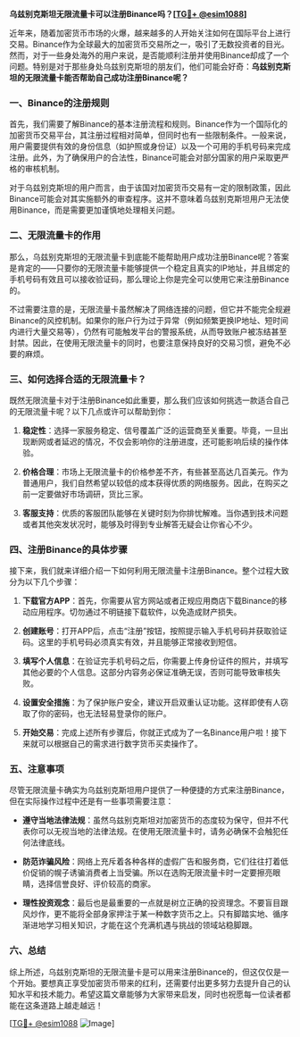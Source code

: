 **乌兹别克斯坦无限流量卡可以注册Binance吗？[[TG💪+ @esim1088](https://t.me/s/esim1088)]**

近年来，随着加密货币市场的火爆，越来越多的人开始关注如何在国际平台上进行交易。Binance作为全球最大的加密货币交易所之一，吸引了无数投资者的目光。然而，对于一些身处海外的用户来说，是否能顺利注册并使用Binance却成了一个问题。特别是对于那些身处乌兹别克斯坦的朋友们，他们可能会好奇：**乌兹别克斯坦的无限流量卡能否帮助自己成功注册Binance呢？**

### 一、Binance的注册规则

首先，我们需要了解Binance的基本注册流程和规则。Binance作为一个国际化的加密货币交易平台，其注册过程相对简单，但同时也有一些限制条件。一般来说，用户需要提供有效的身份信息（如护照或身份证）以及一个可用的手机号码来完成注册。此外，为了确保用户的合法性，Binance可能会对部分国家的用户采取更严格的审核机制。

对于乌兹别克斯坦的用户而言，由于该国对加密货币交易有一定的限制政策，因此Binance可能会对其实施额外的审查程序。这并不意味着乌兹别克斯坦用户无法使用Binance，而是需要更加谨慎地处理相关问题。

### 二、无限流量卡的作用

那么，乌兹别克斯坦的无限流量卡到底能不能帮助用户成功注册Binance呢？答案是肯定的——只要你的无限流量卡能够提供一个稳定且真实的IP地址，并且绑定的手机号码有效且可以接收验证码，那么理论上你是完全可以使用它来注册Binance的。

不过需要注意的是，无限流量卡虽然解决了网络连接的问题，但它并不能完全规避Binance的风控机制。如果你的账户行为过于异常（例如频繁更换IP地址、短时间内进行大量交易等），仍然有可能触发平台的警报系统，从而导致账户被冻结甚至封禁。因此，在使用无限流量卡的同时，也要注意保持良好的交易习惯，避免不必要的麻烦。

### 三、如何选择合适的无限流量卡？

既然无限流量卡对于注册Binance如此重要，那么我们应该如何挑选一款适合自己的无限流量卡呢？以下几点或许可以帮助到你：

1. **稳定性**：选择一家服务稳定、信号覆盖广泛的运营商至关重要。毕竟，一旦出现断网或者延迟的情况，不仅会影响你的注册进度，还可能影响后续的操作体验。
   
2. **价格合理**：市场上无限流量卡的价格参差不齐，有些甚至高达几百美元。作为普通用户，我们自然希望以较低的成本获得优质的网络服务。因此，在购买之前一定要做好市场调研，货比三家。

3. **客服支持**：优质的客服团队能够在关键时刻为你排忧解难。当你遇到技术问题或者其他突发状况时，能够及时得到专业解答无疑会让你省心不少。

### 四、注册Binance的具体步骤

接下来，我们就来详细介绍一下如何利用无限流量卡注册Binance。整个过程大致分为以下几个步骤：

1. **下载官方APP**：首先，你需要从官方网站或者正规应用商店下载Binance的移动应用程序。切勿通过不明链接下载软件，以免造成财产损失。

2. **创建账号**：打开APP后，点击“注册”按钮，按照提示输入手机号码并获取验证码。这里的手机号码必须真实有效，并且能够正常接收到短信。

3. **填写个人信息**：在验证完手机号码之后，你需要上传身份证件的照片，并填写其他必要的个人信息。这部分内容务必保证准确无误，否则可能导致审核失败。

4. **设置安全措施**：为了保护账户安全，建议开启双重认证功能。这样即使有人窃取了你的密码，也无法轻易登录你的账户。

5. **开始交易**：完成上述所有步骤后，你就正式成为了一名Binance用户啦！接下来就可以根据自己的需求进行数字货币买卖操作了。

### 五、注意事项

尽管无限流量卡确实为乌兹别克斯坦用户提供了一种便捷的方式来注册Binance，但在实际操作过程中还是有一些事项需要注意：

- **遵守当地法律法规**：虽然乌兹别克斯坦对加密货币的态度较为保守，但并不代表你可以无视当地的法律法规。在使用无限流量卡时，请务必确保不会触犯任何法律底线。
  
- **防范诈骗风险**：网络上充斥着各种各样的虚假广告和服务商，它们往往打着低价促销的幌子诱骗消费者上当受骗。所以在选购无限流量卡时一定要擦亮眼睛，选择信誉良好、评价较高的商家。

- **理性投资观念**：最后也是最重要的一点就是树立正确的投资理念。不要盲目跟风炒作，更不能将全部身家押注于某一种数字货币之上。只有脚踏实地、循序渐进地学习相关知识，才能在这个充满机遇与挑战的领域站稳脚跟。

### 六、总结

综上所述，乌兹别克斯坦的无限流量卡是可以用来注册Binance的，但这仅仅是一个开始。要想真正享受加密货币带来的红利，还需要付出更多努力去提升自己的认知水平和技术能力。希望这篇文章能够为大家带来启发，同时也祝愿每一位读者都能在这条道路上越走越远！

[[TG💪+ @esim1088](https://t.me/s/esim1088) ![Image](https://i.postimg.cc/4NQfJmqS/Snipaste-2025-05-13-00-14-12.png)]